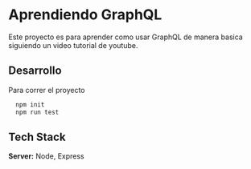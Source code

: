 
# Aprendiendo GraphQL

Este proyecto es para aprender como usar GraphQL de manera basica siguiendo un video tutorial de 
youtube.


## Desarrollo

Para correr el proyecto

```bash
  npm init
  npm run test
```


## Tech Stack

**Server:** Node, Express

